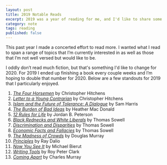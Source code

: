 ```yaml
---
layout: post
title: 2019 Notable Reads
excerpt: 2019 was a year of reading for me, and I'd like to share some particular reads that I'd consider standouts.
category: note
tags: reading
published: false
---
```


This past year I made a concerted effort to read more. I wanted what I read to span a range of topics that I’m currently interested in as well as those that I’m not well versed but would like to be.

I oddly don’t read much fiction, but that's something I'd like to change for 2020. For 2019 I ended up finishing a book every couple weeks and I’m hoping to double that number for 2020. Below are a few standouts for 2019 that I particularly enjoyed.

<ol>
  <li><a href="https://amzn.to/2MY95J8"><em>The Four Horsemen</em></a> by Christopher Hitchens</li>
  <li><a href="https://amzn.to/2QGnieI"><em>Letter to a Young Contrarian</em></a> by Christopher Hitchens</li>
  <li><a href="https://amzn.to/2ujBKSo"><em>Islam and the Future of Tolerance: A Dialogue</em></a> by Sam Harris</li>
  <li><a href="https://amzn.to/37C5bO0"><em>The Burden of Bad Ideas</em></a> by Heather Mac Donald</li>
  <li><a href="https://amzn.to/2tsP1HW"><em>12 Rules for Life</em></a> by Jordan B. Peterson</li>
  <li><a href="https://amzn.to/2ullRLn"><em>Black Rednecks and White Liberals</em></a> by Thomas Sowell</li>
  <li><a href="https://amzn.to/2Fl7UPE"><em>Discrimination and Disparities</em></a> by Thomas Sowell</li>
  <li><a href="https://amzn.to/2sCKMJS"><em>Economic Facts and Fallacies</em></a> by Thomas Sowell</li>
  <li><a href="https://amzn.to/2sLVFJd"><em>The Madness of Crowds</em></a> by Douglas Murray</li>
  <li><a href="https://amzn.to/2SOiW85"><em>Principles</em></a> by Ray Dalio</li>
  <li><a href="https://amzn.to/37L9C9l"><em>Now You See It</em></a> by Michael Bierut</li>
  <li><a href="https://amzn.to/37sFoHU"><em>Writing Tools</em></a> by Roy Peter Clark</li>
  <li><a href="https://amzn.to/2Qq2gC9"><em>Coming Apart</em></a> by Charles Murray</li>
</ol>
